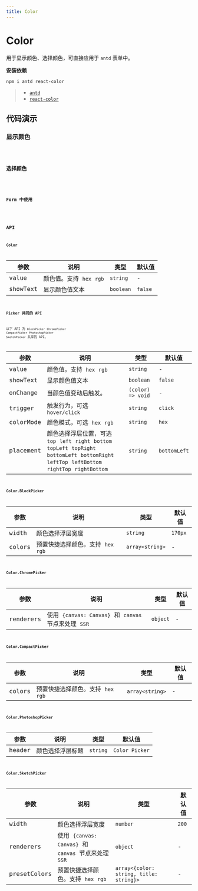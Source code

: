 ```yaml
---
title: Color
---
```


# Color

用于显示颜色、选择颜色，可直接应用于 `antd` 表单中。

**安装依赖**

```
npm i antd react-color
```

> - [`antd`](https://ant.design/components/popover-cn/)
> - [`react-color`](http://casesandberg.github.io/react-color/#api-individual)

## 代码演示

### 显示颜色

<code src="./demo/Demo1.jsx" />

### 选择颜色

<code src="./demo/Demo2.jsx" />

### Form 中使用

<code src="./demo/Demo3.jsx" />

## API

### Color

参数 | 说明 | 类型 | 默认值 |
------------- | ------------- | ------------- | ------------- |
value  | 颜色值。支持 `hex` `rgb` | `string` | - |
showText  | 显示颜色值文本 | `boolean` | `false` |

### Picker 共同的 API

以下 API 为 `BlockPicker` `ChromePicker` `CompactPicker` `PhotoshopPicker` `SketchPicker` 共享的 API。

参数 | 说明 | 类型 | 默认值 |
------------- | ------------- | ------------- | ------------- |
value  | 颜色值。支持 `hex` `rgb` | `string` | - |
showText  | 显示颜色值文本 | `boolean` | `false` |
onChange  | 当颜色值变动后触发。 | `(color) => void` | - |
trigger  | 触发行为，可选 `hover/click` | `string` | `click` |
colorMode  | 颜色模式，可选 `hex` `rgb` | `string` | `hex` |
placement  | 颜色选择浮层位置，可选 `top` `left` `right` `bottom` `topLeft` `topRight` `bottomLeft` `bottomRight` `leftTop` `leftBottom` `rightTop` `rightBottom` |  `string`  | `bottomLeft` |

### Color.BlockPicker

参数 | 说明 | 类型 | 默认值 |
------------- | ------------- | ------------- | ------------- |
width | 颜色选择浮层宽度 | `string` | `170px` |
colors  | 预置快捷选择颜色。支持 `hex` `rgb` |  `array<string>`  | - |

### Color.ChromePicker

参数 | 说明 | 类型 | 默认值 |
------------- | ------------- | ------------- | ------------- |
renderers | 使用 `{canvas: Canvas}` 和 `canvas` 节点来处理 `SSR` | `object` | - |

### Color.CompactPicker

参数 | 说明 | 类型 | 默认值 |
------------- | ------------- | ------------- | ------------- |
colors  | 预置快捷选择颜色。支持 `hex` `rgb` |  `array<string>`  | - |

### Color.PhotoshopPicker

参数 | 说明 | 类型 | 默认值 |
------------- | ------------- | ------------- | ------------- |
header | 颜色选择浮层标题 | `string` | `Color Picker` |

### Color.SketchPicker

参数 | 说明 | 类型 | 默认值 |
------------- | ------------- | ------------- | ------------- |
width | 颜色选择浮层宽度 | `number` | `200` |
renderers | 使用 `{canvas: Canvas}` 和 `canvas` 节点来处理 `SSR` | `object` | - |
presetColors  | 预置快捷选择颜色。支持 `hex` `rgb` |  `array<{color: string, title: string}>`  | - |